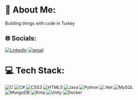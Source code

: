 # 🌙 About Me:
Building things with code in Turkey


## 🌐 Socials:
[![LinkedIn](https://img.shields.io/badge/LinkedIn-%230077B5.svg?logo=linkedin&logoColor=white)](https://linkedin.com/in/bahadır-sandıkcı-003a86287) [![email](https://img.shields.io/badge/Email-D14836?logo=gmail&logoColor=white)](mailto:baho842@hotmail.com) 

# 💻 Tech Stack:
![C](https://img.shields.io/badge/c-%2300599C.svg?style=flat&logo=c&logoColor=white) ![C#](https://img.shields.io/badge/c%23-%23239120.svg?style=flat&logo=csharp&logoColor=white) ![CSS3](https://img.shields.io/badge/css3-%231572B6.svg?style=flat&logo=css3&logoColor=white) ![HTML5](https://img.shields.io/badge/html5-%23E34F26.svg?style=flat&logo=html5&logoColor=white) ![Java](https://img.shields.io/badge/java-%23ED8B00.svg?style=flat&logo=openjdk&logoColor=white) ![Python](https://img.shields.io/badge/python-3670A0?style=flat&logo=python&logoColor=ffdd54) ![.Net](https://img.shields.io/badge/.NET-5C2D91?style=flat&logo=.net&logoColor=white) ![MySQL](https://img.shields.io/badge/mysql-4479A1.svg?style=flat&logo=mysql&logoColor=white) ![MongoDB](https://img.shields.io/badge/MongoDB-%234ea94b.svg?style=flat&logo=mongodb&logoColor=white) ![Krita](https://img.shields.io/badge/Krita-203759?style=flat&logo=krita&logoColor=EEF37B) ![Unity](https://img.shields.io/badge/unity-%23000000.svg?style=flat&logo=unity&logoColor=white) ![Docker](https://img.shields.io/badge/docker-%230db7ed.svg?style=flat&logo=docker&logoColor=white)

<!-- 
# 📊 GitHub Stats:
![](https://github-readme-stats.vercel.app/api?username=ZetySama&theme=radical&hide_border=false&include_all_commits=false&count_private=false)<br/>
![](https://nirzak-streak-stats.vercel.app/?user=ZetySama&theme=radical&hide_border=false)<br/>
![](https://github-readme-stats.vercel.app/api/top-langs/?username=ZetySama&theme=radical&hide_border=false&include_all_commits=false&count_private=false&layout=compact)
-->
<!-- Proudly created with GPRM ( https://gprm.itsvg.in ) -->
